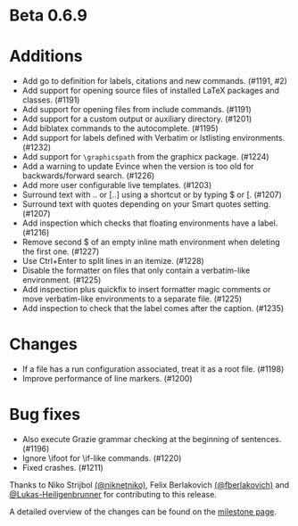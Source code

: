 # Beta 0.6.9

# Additions
* Add go to definition for labels, citations and new commands. (#1191, #2)
* Add support for opening source files of installed LaTeX packages and classes. (#1191)
* Add support for opening files from include commands. (#1191)
* Add support for a custom output or auxiliary directory. (#1201)
* Add biblatex commands to the autocomplete. (#1195)
* Add support for labels defined with Verbatim or lstlisting environments. (#1232)
* Add support for `\graphicspath` from the graphicx package. (#1224)
* Add a warning to update Evince when the version is too old for backwards/forward search. (#1226)
* Add more user configurable live templates. (#1203)
* Surround text with $..$ or [..] using a shortcut or by typing $ or [. (#1207)
* Surround text with quotes depending on your Smart quotes setting. (#1207)
* Add inspection which checks that floating environments have a label. (#1216)
* Remove second $ of an empty inline math environment when deleting the first one. (#1227)
* Use Ctrl+Enter to split lines in an itemize. (#1228)
* Disable the formatter on files that only contain a verbatim-like environment. (#1225)
* Add inspection plus quickfix to insert formatter magic comments or move verbatim-like environments to a separate file. (#1225)
* Add inspection to check that the label comes after the caption. (#1235)

# Changes
* If a file has a run configuration associated, treat it as a root file. (#1198)
* Improve performance of line markers. (#1200)

# Bug fixes
* Also execute Grazie grammar checking at the beginning of sentences. (#1196)
* Ignore \ifoot for \if-like commands. (#1220)
* Fixed crashes. (#1211)

Thanks to Niko Strijbol [(@niknetniko)](https://github.com/niknetniko), Felix Berlakovich [(@fberlakovich)](https://github.com/fberlakovich) and [@Lukas-Heiligenbrunner](https://github.com/Lukas-Heiligenbrunner) for contributing to this release.

A detailed overview of the changes can be found on the [milestone page](https://github.com/Hannah-Sten/TeXiFy-IDEA/milestone/18?closed=1).
